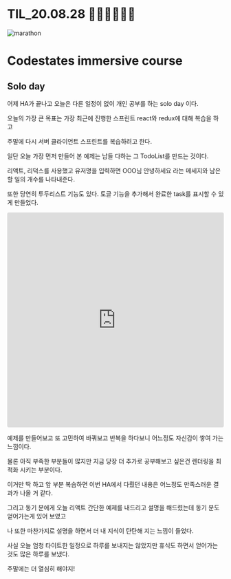 # TIL_20.08.28 🏃🏽‍♂️🏃🏽‍♂️

<img src="https://media.vlpt.us/images/kdo0129/post/29ca955c-708b-4ed6-8e6d-8384dd9bc755/marathon-3753907_960_720.jpg" alt="marathon" />

# Codestates immersive course

## Solo day

어제 HA가 끝나고 오늘은 다른 일정이 없이 개인 공부를 하는 solo day 이다.

오늘의 가장 큰 목표는 가장 최근에 진행한 스프린트 react와 redux에 대해 복습을 하고

주말에 다시 서버 클라이언트 스프린트를 복습하려고 한다.

일단 오늘 가장 먼저 만들어 본 예제는 남들 다하는 그 TodoList를 만드는 것이다.

리액트, 리덕스를 사용했고 유저명을 입력하면 OOO님 안녕하세요 라는 메세지와 남은 할 일의 개수를 나타내준다.

또한 당연히 투두리스트 기능도 있다. 토글 기능을 추가해서 완료한 task를 표시할 수 있게 만들었다.

<iframe src="https://codesandbox.io/embed/todolist-react-redux-8forp?fontsize=14&hidenavigation=1&theme=dark"
     style="width:100%; height:500px; border:0; border-radius: 4px; overflow:hidden;"
     title="TodoList react-redux"
     allow="accelerometer; ambient-light-sensor; camera; encrypted-media; geolocation; gyroscope; hid; microphone; midi; payment; usb; vr; xr-spatial-tracking"
     sandbox="allow-forms allow-modals allow-popups allow-presentation allow-same-origin allow-scripts"
   ></iframe>

예제를 만들어보고 또 고민하여 바꿔보고 반복을 하다보니 어느정도 자신감이 쌓여 가는 느낌이다.

물론 아직 부족한 부분들이 많지만 지금 당장 더 추가로 공부해보고 싶은건 렌더링을 최적화 시키는 부분이다.

이거만 딱 하고 앞 부분 복습하면 이번 HA에서 다뤘던 내용은 어느정도 만족스러운 결과가 나올 거 같다.

그리고 동기 분에게 오늘 리액트 간단한 예제를 내드리고 설명을 해드렸는데 동기 분도 얻어가는게 있어 보였고

나 또한 마찬가지로 설명을 하면서 더 내 지식이 탄탄해 지는 느낌이 들었다.

사실 오늘 엄청 타이트한 일정으로 하루를 보내지는 않았지만 휴식도 하면서 얻어가는 것도 많은 하루를 보냈다.

주말에는 더 열심히 해야지!
